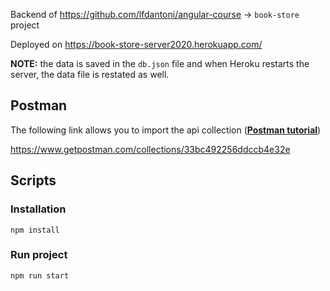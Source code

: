 Backend of https://github.com/lfdantoni/angular-course -> `book-store` project

Deployed on https://book-store-server2020.herokuapp.com/

**NOTE:** the data is saved in the `db.json` file and when Heroku restarts the server, the data file is restated as well.

## Postman

The following link allows you to import the api collection (<a href="https://learning.postman.com/docs/getting-started/importing-and-exporting-data" target="_blank"><b>Postman tutorial</b></a>)

https://www.getpostman.com/collections/33bc492256ddccb4e32e



## Scripts

### Installation
```
npm install
```

### Run project
```
npm run start
```